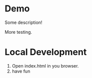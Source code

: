 # Demo

Some description!

More testing.

# Local Development

1. Open index.html in you browser.
2. have fun
